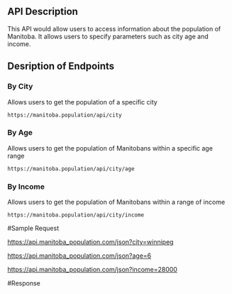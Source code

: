 ## API Description

This API would allow users to access information about the population of Manitoba. It allows users to specify parameters such as city age and income.

## Desription of Endpoints

### By City

Allows users to get the population of a specific city

    https://manitoba.population/api/city

### By Age

Allows users to get the population of Manitobans within a specific age range

    https://manitoba.population/api/city/age

### By Income

Allows users to get the population of Manitobans within a range of income

    https://manitoba.population/api/city/income

#Sample Request

https://api.manitoba_population.com/json?city=winnipeg

https://api.manitoba_population.com/json?age=6

https://api.manitoba_population.com/json?income=28000

#Response
